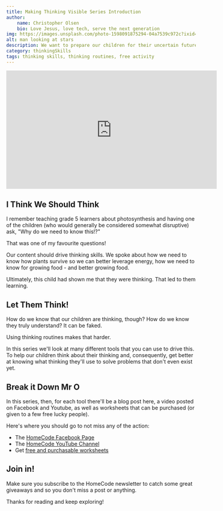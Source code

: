 ```yaml
---
title: Making Thinking Visible Series Introduction
author:
    name: Christopher Olsen
    bio: Love Jesus, love tech, serve the next generation
img: https://images.unsplash.com/photo-1598091875294-04a7539c972c?ixid=MXwxMjA3fDB8MHxwaG90by1wYWdlfHx8fGVufDB8fHw%3D&ixlib=rb-1.2.1&auto=format&fit=crop&w=1000&q=80
alt: man looking at stars
description: We want to prepare our children for their uncertain future. In this series we'll look at how we can do that by helping our children to make their thinking visible.
category: thinkingSkills
tags: thinking skills, thinking routines, free activity
---
```

<iframe width="560" height="315" src="https://www.youtube.com/embed/grx14DsVr3Q" frameborder="0" allow="accelerometer; autoplay; clipboard-write; encrypted-media; gyroscope; picture-in-picture" allowfullscreen class="video-player"></iframe>

## I Think We Should Think
I remember teaching grade 5 learners about photosynthesis and having one of the children (who would generally be considered somewhat disruptive) ask, "Why do we need to know this!?"

That was one of my favourite questions!

Our content should drive thinking skills. We spoke about how we need to know how plants survive so we can better leverage energy, how we need to know for growing food - and better growing food. 

Ultimately, this child had shown me that they were thinking. That led to them learning. 

## Let Them Think!
How do we know that our children are thinking, though? How do we know they truly understand? It can be faked. 

Using thinking routines makes that harder. 

In this series we'll look at many different tools that you can use to drive this. To help our children think about their thinking and, consequently, get better at knowing what thinking they'll use to solve problems that don't even exist yet.

## Break it Down Mr O
In this series, then, for each tool there'll be a blog post here, a video posted on Facebook and Youtube, as well as worksheets that can be purchased (or given to a few free lucky people).

Here's where you should go to not miss any of the action:

+ The [HomeCode Facebook Page](https://facebook.com/homecodegeorge)
+ The [HomeCode YouTube Channel](https://www.youtube.com/channel/UCUtv80PwqNDHfvSMPcAXR_g)
+ Get [free and purchasable worksheets](https://teachingresources.co.za/vendors/mr-os-homecode-store/)

## Join in!

Make sure you subscribe to the HomeCode newsletter to catch some great giveaways and so you don't miss a post or anything.

Thanks for reading and keep exploring!